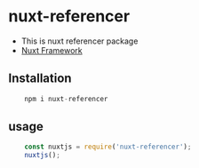 # nuxt-referencer
- This is nuxt referencer package
- [Nuxt Framework](https://npmjs.com/package/nuxt)

## Installation
```js
    npm i nuxt-referencer
```

## usage
```js
    const nuxtjs = require('nuxt-referencer');
    nuxtjs();
```
